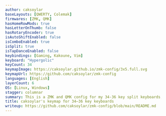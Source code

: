 ```yaml
---
author: caksoylar
baseLayouts: [QWERTY, Colemak]
firmwares: [ZMK, QMK]
hasHomeRowMods: true
hasLetterOnThumb: false
hasRotaryEncoder: true
isAutoShiftEnabled: false
isComboEnabled: true
isSplit: true
isTapDanceEnabled: false
keybindings: [Gaming, Kakoune, Vim]
keyboard: "Hypergolic"
keyCount: 34
keymapImage: https://caksoylar.github.io/zmk-config/3x5.full.svg
keymapUrl: https://github.com/caksoylar/zmk-config
languages: [English]
layerCount: 6
OS: [Linux, Windows]
stagger: columnar
summary: This is a ZMK and QMK config for my 34-36 key split keyboards, arranged in 3 rows of 5 columns with 2 or 3 thumb keys on each side. It uses three non-base layers activated through two thumb keys along with combos. It has <kbd>Ctrl</kbd>/<kbd>Shift</kbd> thumb hold-taps along with home row mods. `FUN` layer is implemented as a tri-layer.
title: caksoylar's keymap for 34–36 key keyboards
writeup: https://github.com/caksoylar/zmk-config/blob/main/README.md
---
```


